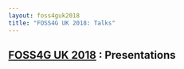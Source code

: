 ```yaml
---
layout: foss4guk2018
title: "FOSS4G UK 2018: Talks"
---
```

## [FOSS4G UK 2018](/foss4guk2018/) : Presentations


